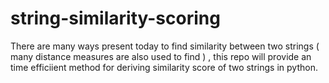 # string-similarity-scoring
There are many ways present today to find similarity between two strings ( many distance measures are also used to find ) , this repo will provide an time efficiient method for deriving similarity score of two strings in python.
